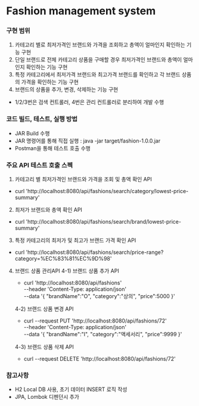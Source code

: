 # Fashion management system

### 구현 범위
1) 카테고리 별로 최저가격인 브랜드와 가격을 조회하고 총액이 얼마인지 확인하는 기능 구현
2) 단일 브랜드로 전체 카테고리 상품을 구매할 경우 최저가격인 브랜드와 총액이 얼마인지 확인하는 기능 구현
3) 특정 카테고리에서 최저가격 브랜드와 최고가격 브랜드를 확인하고 각 브랜드 상품의 가격을 확인하는 기능 구현
4) 브랜드의 상품을 추가, 변경, 삭제하는 기능 구현

* 1/2/3번은 검색 컨트롤러, 4번은 관리 컨트롤러로 분리하여 개발 수행

### 코드 빌드, 테스트, 실행 방법
- JAR Build 수행
- JAR 명령어를 통해 직접 실행 : java -jar target/fashion-1.0.0.jar
- Postman을 통해 테스트 호출 수행

### 주요 API 테스트 호출 스펙
1) 카테고리 별 최저가격인 브랜드와 가격을 조회 및 총액 확인 API
- curl 'http://localhost:8080/api/fashions/search/category/lowest-price-summary'

2) 최저가 브랜드와 총액 확인 API
- curl 'http://localhost:8080/api/fashions/search/brand/lowest-price-summary'

3) 특정 카테고리의 최저가 및 최고가 브랜드 가격 확인 API
- curl 'http://localhost:8080/api/fashions/search/price-range?category=%EC%83%81%EC%9D%98'

4) 브랜드 상품 관리API
   4-1) 브랜드 상품 추가 API
   - curl 'http://localhost:8080/api/fashions' \
        --header 'Content-Type: application/json' \
        --data '{
            "brandName":"O",
            "category":"상의",
            "price":5000
        }'

   4-2) 브랜드 상품 변경 API
    - curl --request PUT 'http://localhost:8080/api/fashions/72' \
        --header 'Content-Type: application/json' \
        --data '{
            "brandName":"I",
            "category":"액세서리",
            "price":9999
        }'
   
   4-3) 브랜드 상품 삭제 API
     - curl --request DELETE 'http://localhost:8080/api/fashions/72'

### 참고사항
- H2 Local DB 사용, 초기 데이터 INSERT 로직 작성
- JPA, Lombok 디펜던시 추가
